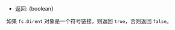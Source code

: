 <!-- YAML
added: v10.10.0
-->

* 返回: {boolean}

如果 `fs.Dirent` 对象是一个符号链接，则返回 `true`，否则返回 `false`。



